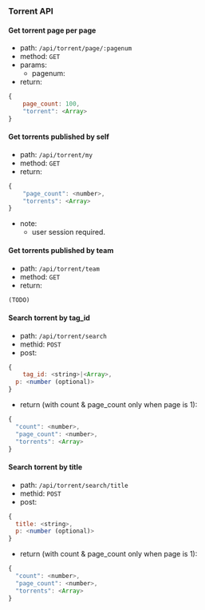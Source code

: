 ### Torrent API

#### Get torrent page per page
* path: `/api/torrent/page/:pagenum`
* method: `GET`
* params:
  * pagenum: <number>
* return:
```javascript
{
	page_count: 100,
	"torrent": <Array>
}
```

#### Get torrents published by self
* path: `/api/torrent/my`
* method: `GET`
* return:
```javascript
{
	"page_count": <number>,
	"torrents": <Array>
}
```
* note:
  * user session required.

#### Get torrents published by team
* path: `/api/torrent/team`
* method: `GET`
* return:
```javascript
(TODO)
```

#### Search torrent by tag_id
* path: `/api/torrent/search`
* methid: `POST`
* post:
```javascript
{
	tag_id: <string>|<Array>,
  p: <number (optional)>
}
```
* return (with count & page_count only when page is 1):
```javascript
{
  "count": <number>,
  "page_count": <number>,
  "torrents": <Array>
}
```

#### Search torrent by title
* path: `/api/torrent/search/title`
* methid: `POST`
* post:
```javascript
{
  title: <string>,
  p: <number (optional)>
}
```
* return (with count & page_count only when page is 1):
```javascript
{
  "count": <number>,
  "page_count": <number>,
  "torrents": <Array>
}
```
